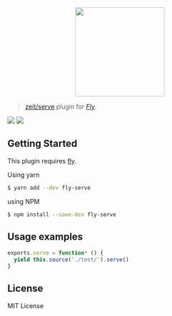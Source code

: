 <div align="center">
  <a href="http://github.com/flyjs/fly">
    <img width=200px  src="https://cloud.githubusercontent.com/assets/8317250/8733685/0be81080-2c40-11e5-98d2-c634f076ccd7.png">
  </a>
</div>

> [zeit/serve](https://github.com/zeit/serve) plugin for _[Fly][fly]_.

[![][fly-badge]][fly]
[![][mit-badge]][mit]
<!-- [![npm package][npm-ver-link]][npm-pkg-link]
[![][travis-badge]][travis-link]
[![][appveyor-badge]][appveyor-link]
[![][climate-badge]][climate-link]
[![][david-badge]][david-link]
[![][david-dev-badge]][david-dev-link] -->


## Getting Started
This plugin requires [fly](https://github.com/bucaran/fly).

Using yarn
```sh
$ yarn add --dev fly-serve
```

using NPM
```sh
$ npm install --save-dev fly-serve
```

## Usage examples

```js
exports.serve = function* () {
  yield this.source('./test/').serve()
}
```

## License
MIT License

[mit]:             http://opensource.org/licenses/MIT
[author]:          https://github.com/swizz
[fly]:             https://github.com/flyjs/fly
[fly-badge]:       https://img.shields.io/badge/fly-JS-05B3E1.svg?style=flat-square
[mit-badge]:       https://img.shields.io/badge/license-MIT-444444.svg?style=flat-square
<!-- [npm-pkg-link]:    https://www.npmjs.org/package/fly-ava
[npm-ver-link]:    https://img.shields.io/npm/v/fly-ava.svg?style=flat-square
[travis-link]:     https://travis-ci.org/flyjs/fly-ava
[travis-badge]:    http://img.shields.io/travis/flyjs/fly-ava.svg?style=flat-square
[appveyor-link]:   https://ci.appveyor.com/project/pine/fly-ava/branch/master
[appveyor-badge]:  https://img.shields.io/appveyor/ci/pine/fly-ava/master.svg?style=flat-square
[david-link]:      https://david-dm.org/flyjs/fly-ava
[david-badge]:     https://img.shields.io/david/flyjs/fly-ava.svg?style=flat-square
[david-dev-link]:  https://david-dm.org/flyjs/fly-ava#info=devDependencies&view=table
[david-dev-badge]: https://img.shields.io/david/dev/flyjs/fly-ava.svg?style=flat-square
[climate-link]:    https://codeclimate.com/github/flyjs/fly-ava
[climate-badge]:   https://img.shields.io/codeclimate/github/flyjs/fly-ava.svg?style=flat-square -->
